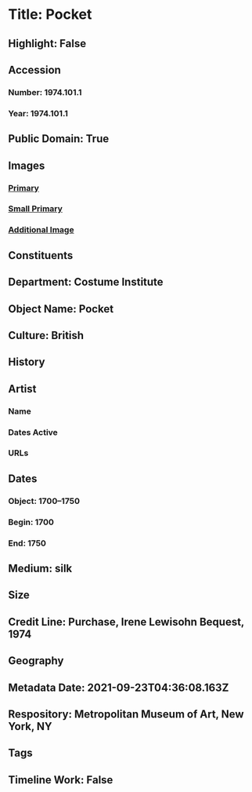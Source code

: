 # Title: Pocket
## Highlight: False
## Accession
### Number: 1974.101.1
### Year: 1974.101.1
## Public Domain: True
## Images
### [Primary](https://images.metmuseum.org/CRDImages/ci/original/1974.101.1.jpg)
### [Small Primary](https://images.metmuseum.org/CRDImages/ci/web-large/1974.101.1.jpg)
### [Additional Image](https://images.metmuseum.org/CRDImages/ci/original/1974.101.1_d.jpg)
## Constituents
## Department: Costume Institute
## Object Name: Pocket
## Culture: British
## History
## Artist
### Name
### Dates Active
### URLs
## Dates
### Object: 1700–1750
### Begin: 1700
### End: 1750
## Medium: silk
## Size
## Credit Line: Purchase, Irene Lewisohn Bequest, 1974
## Geography
## Metadata Date: 2021-09-23T04:36:08.163Z
## Respository: Metropolitan Museum of Art, New York, NY
## Tags
## Timeline Work: False